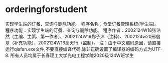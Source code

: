 # orderingforstudent
实现学生端的订餐、查询与删除功能。
程序名称：食堂订餐管理系统(学生端)。
程序功能：实现学生端的订餐、查询与删除功能。
程序作者：2002124W18张浩然（主编、主策、第一作者）、2002124W19郑子沐（注释）、2002124w20邢倡基（补充功能）、2002124W16高天行（监制）。 
注：由于中文编码原因，请直接运行qiafan.exe文件,不要直接编译代码,除非正确设置了编译器的编码方式为UTF-8.
所有人员均属于长春理工大学光电工程学院2020级124W班学生
